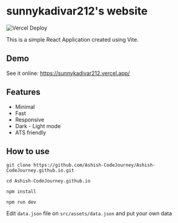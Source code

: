# sunnykadivar212's website
![Vercel Deploy](https://deploy-badge.vercel.app/vercel/sunnykadivar212)

This is a simple React Application created using Vite.

## Demo

See it online: https://sunnykadivar212.vercel.app/

## Features

- Minimal
- Fast
- Responsive
- Dark - Light mode
- ATS friendly

## How to use

```
git clone https://github.com/Ashish-CodeJourney/Ashish-CodeJourney.github.io.git
```
```
cd Ashish-CodeJourney.github.io
```
```
npm install
```
```
npm run dev
```

Edit ```data.json``` file on `src/assets/data.json` and put your own data
